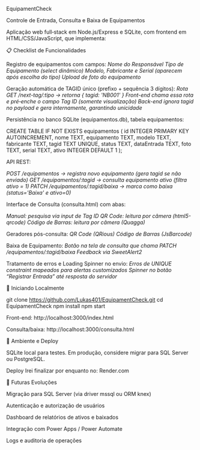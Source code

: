 EquipamentCheck

Controle de Entrada, Consulta e Baixa de Equipamentos

Aplicação web full‑stack em Node.js/Express e SQLite, com frontend em HTML/CSS/JavaScript, que implementa:

📋 Checklist de Funcionalidades

Registro de equipamentos com campos:
*Nome do Responsável*
*Tipo de Equipamento (select dinâmico)*
*Modelo, Fabricante e Serial (aparecem após escolha do tipo)*
*Upload de foto do equipamento*

Geração automática de TAGID único (prefixo + sequência 3 dígitos):
*Rota GET /next-tag/:tipo → retorna { tagid: 'NB001' }*
*Front-end chama essa rota e pré‑enche o campo Tag ID (somente visualização)*
*Back-end ignora tagid no payload e gera internamente, garantindo unicidade*

Persistência no banco SQLite (equipamentos.db), tabela equipamentos:

CREATE TABLE IF NOT EXISTS equipamentos (
  id INTEGER PRIMARY KEY AUTOINCREMENT,
  nome TEXT,
  equipamento TEXT,
  modelo TEXT,
  fabricante TEXT,
  tagid TEXT UNIQUE,
  status TEXT,
  dataEntrada TEXT,
  foto TEXT,
  serial TEXT,
  ativo INTEGER DEFAULT 1
);

API REST:

*POST /equipamentos → registra novo equipamento (gera tagid se não enviado)*
*GET /equipamentos/:tagid → consulta equipamento ativo (filtra ativo = 1)*
*PATCH /equipamentos/:tagid/baixa → marca como baixa (status='Baixa' e ativo=0)*

Interface de Consulta (consulta.html) com abas:

*Manual: pesquisa via input de Tag ID*
*QR Code: leitura por câmera (html5-qrcode)*
*Código de Barras: leitura por câmera (Quagga)*

Geradores pós-consulta:
*QR Code (QRious)*
*Código de Barras (JsBarcode)*

Baixa de Equipamento:
*Botão na tela de consulta que chama PATCH /equipamentos/:tagid/baixa*
*Feedback via SweetAlert2*

Tratamento de erros e Loading Spinner no envio:
*Erros de UNIQUE constraint mapeados para alertas customizados*
*Spinner no botão “Registrar Entrada” até resposta do servidor*

🚀 Iniciando Localmente

git clone https://github.com/Lukas401/EquipamentCheck.git
cd EquipamentCheck
npm install
npm start

Front-end: http://localhost:3000/index.html

Consulta/baixa: http://localhost:3000/consulta.html

🔧 Ambiente e Deploy

SQLite local para testes. Em produção, considere migrar para SQL Server ou PostgreSQL.

Deploy Irei finalizar por enquanto no: Render.com 

📌 Futuras Evoluções

Migração para SQL Server (via driver mssql ou ORM knex)

Autenticação e autorização de usuários

Dashboard de relatórios de ativos e baixados

Integração com Power Apps / Power Automate

Logs e auditoria de operações
